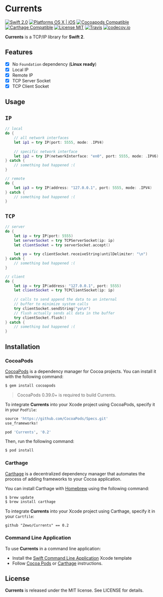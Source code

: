 Currents
========

[![Swift 2.0](https://img.shields.io/badge/Swift-2.0-orange.svg?style=flat)](https://developer.apple.com/swift/)
[![Platforms OS X | iOS](https://img.shields.io/badge/Platforms-OS%20X%20%7C%20iOS-lightgray.svg?style=flat)](https://developer.apple.com/swift/)
[![Cocoapods Compatible](https://img.shields.io/badge/Cocoapods-Compatible-4BC51D.svg?style=flat)](https://cocoapods.org/pods/Currents)
[![Carthage Compatible](https://img.shields.io/badge/Carthage-Compatible-4BC51D.svg?style=flat)](https://github.com/Carthage/Carthage)
[![License MIT](https://img.shields.io/badge/License-MIT-blue.svg?style=flat)](https://github.com/Carthage/Carthage)
[![Travis](https://img.shields.io/badge/Build-Passing-4BC51D.svg?style=flat)](https://travis-ci.org/Zewo/Currents)
[![codecov.io](http://codecov.io/github/Zewo/Currents/coverage.svg?branch=master)](http://codecov.io/github/Zewo/Currents?branch=master)

**Currents** is a TCP/IP library for **Swift 2**.

## Features

- [x] No `Foundation` dependency (**Linux ready**)
- [x] Local IP
- [x] Remote IP
- [x] TCP Server Socket
- [x] TCP Client Socket

## Usage

`IP`
----

```swift
// local
do {
    // all network interfaces
    let ip1 = try IP(port: 5555, mode: .IPV4)
    
    // specific network interface
    let ip2 = try IP(networkInterface: "en0", port: 5555, mode: .IPV6)
} catch {
    // something bad happened :(
}

// remote
do {
    let ip3 = try IP(address: "127.0.0.1", port: 5555, mode: .IPV4)
} catch {
    // something bad happened :(
}
```

`TCP`
----

```swift
// server
do {
	let ip = try IP(port: 5555)
	let serverSocket = try TCPServerSocket(ip: ip)
	let clientSocket = try serverSocket.accept()
	
	let yo = try clientSocket.receiveString(untilDelimiter: "\n")
} catch {
    // something bad happened :(
}

// client
do {
	let ip = try IP(address: "127.0.0.1", port: 5555)
	let clientSocket = try TCPClientSocket(ip: ip)
	
	// calls to send append the data to an internal
	// buffer to minimize system calls
	try clientSocket.sendString("yo\n")
	// flush actually sends all data in the buffer
	try clientSocket.flush()
} catch {
    // something bad happened :(
}
```

## Installation

### CocoaPods

[CocoaPods](http://cocoapods.org) is a dependency manager for Cocoa projects. You can install it with the following command:

```bash
$ gem install cocoapods
```

> CocoaPods 0.39.0+ is required to build Currents.

To integrate **Currents** into your Xcode project using CocoaPods, specify it in your `Podfile`:

```ruby
source 'https://github.com/CocoaPods/Specs.git'
use_frameworks!

pod 'Currents', '0.2'
```

Then, run the following command:

```bash
$ pod install
```

### Carthage

[Carthage](https://github.com/Carthage/Carthage) is a decentralized dependency manager that automates the process of adding frameworks to your Cocoa application.

You can install Carthage with [Homebrew](http://brew.sh/) using the following command:

```bash
$ brew update
$ brew install carthage
```

To integrate **Currents** into your Xcode project using Carthage, specify it in your `Cartfile`:

```ogdl
github "Zewo/Currents" == 0.2
```

### Command Line Application

To use **Currents** in a command line application:

- Install the [Swift Command Line Application](https://github.com/Zewo/Swift-Command-Line-Application-Template) Xcode template
- Follow [Cocoa Pods](#cocoapods) or [Carthage](#carthage) instructions.

License
-------

**Currents** is released under the MIT license. See LICENSE for details.
